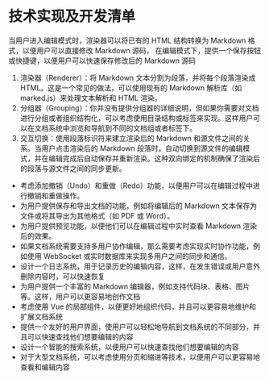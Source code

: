 # 技术实现及开发清单

当用户进入编辑模式时，渲染器可以将已有的 HTML 结构转换为 Markdown 格式，以便用户可以直接修改 Markdown 源码，
在编辑模式下，提供一个保存按钮或快捷键，以便用户可以快速保存修改后的 Markdown 源码


1. 渲染器（Renderer）：将 Markdown 文本分割为段落，并将每个段落渲染成 HTML。这是一个常见的做法，可以使用现有的 Markdown 解析库（如 marked.js）来处理文本解析和 HTML 渲染。
2. 分组器（Grouping）：你并没有提供分组器的详细说明，但如果你需要对文档进行分组或者组织结构化，可以考虑使用目录结构或标签来实现。这样用户可以在文档系统中浏览和导航到不同的文档组或者标签下。
3. 交互切换：使用段落标识符来建立渲染后的 Markdown 和源文件之间的关系。当用户点击渲染后的 Markdown 段落时，自动切换到源文件的编辑模式，并在编辑完成后自动保存并重新渲染。这种双向绑定的机制确保了渲染后的段落与源文件之间的同步更新。

- 考虑添加撤销（Undo）和重做（Redo）功能，以便用户可以在编辑过程中进行撤销和重做操作。
- 为用户提供保存和导出文档的功能，例如将编辑后的 Markdown 文本保存为文件或将其导出为其他格式（如 PDF 或 Word）。
- 为用户提供预览功能，以便他们可以在编辑过程中实时查看 Markdown 渲染后的效果。
- 如果文档系统需要支持多用户协作编辑，那么需要考虑实现实时协作功能，例如使用 WebSocket 或实时数据库来实现多用户之间的同步和通信。
- 设计一个日志系统，用于记录历史的编辑内容，这样，在发生错误或用户意外删除内容时，可以快速恢复
- 为用户提供一个丰富的 Markdown 编辑器，例如支持代码块、表格、图片等。这样，用户可以更容易地创作文档
- 考虑使用 Vue 的局部组件，以便更好地组织代码，并且可以更容易地维护和扩展文档系统
- 提供一个友好的用户界面，使用户可以轻松地导航到文档系统的不同部分，并且可以快速查找他们想要编辑的内容
- 设计一个智能的搜索系统，以便用户可以快速查找他们想要编辑的内容
- 对于大型文档系统，可以考虑使用分页和缩进等技术，以便用户可以更容易地查看和编辑内容
